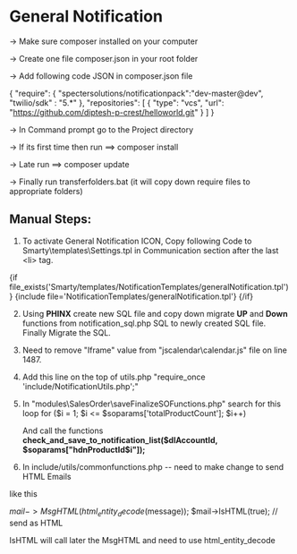 # General Notification

-> Make sure composer installed on your computer

-> Create one file composer.json in your root folder

-> Add following code JSON in composer.json file

{
  "require": {
    "spectersolutions/notificationpack":"dev-master@dev",
    "twilio/sdk" : "5.*"
  },
  "repositories": [
    {
       "type": "vcs",
       "url": "https://github.com/diptesh-p-crest/helloworld.git" 
    }
  ]
}

-> In Command prompt go to the Project directory

-> If its first time then run ==> composer install

-> Late run ==> composer update

-> Finally run transferfolders.bat (it will copy down require files to appropriate folders)

Manual Steps:
------------
1) To activate General Notification ICON, Copy following Code to Smarty\templates\Settings.tpl in Communication section after the last &lt;li&gt; tag.

{if file_exists('Smarty/templates/NotificationTemplates/generalNotification.tpl')}
    {include file='NotificationTemplates/generalNotification.tpl'}
{/if}

2) Using <b>PHINX</b> create new SQL file and copy down migrate <b>UP</b> and <b>Down</b> functions from notification_sql.php SQL to newly created SQL file. Finally Migrate the SQL.

3) Need to remove "Iframe" value from "jscalendar\calendar.js" file on line 1487.

4) Add this line on the top of utils.php "require_once 'include/NotificationUtils.php';"

5) In "modules\SalesOrder\saveFinalizeSOFunctions.php" search for this loop
    for ($i = 1; $i <= $soparams['totalProductCount']; $i++) 
    
    And call the functions <b>check_and_save_to_notification_list($dlAccountId, $soparams["hdnProductId$i"]);</b>
    
6) In include/utils/commonfunctions.php -- need to make change to send HTML Emails

like this

$mail->MsgHTML(html_entity_decode($message));
$mail->IsHTML(true); // send as HTML

IsHTML will call later the MsgHTML and need to use html_entity_decode
